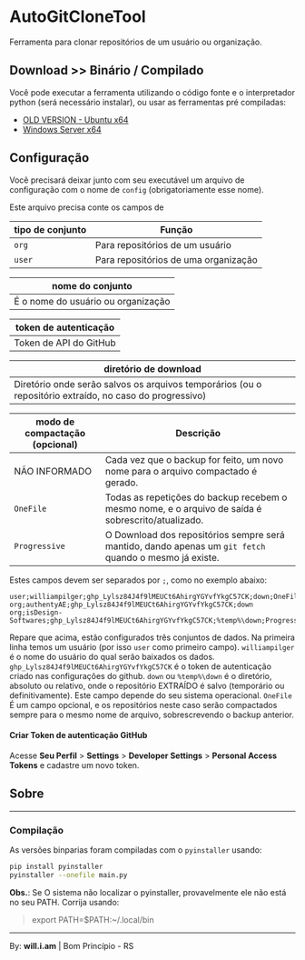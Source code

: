 # AutoGitCloneTool

Ferramenta para clonar repositórios de um usuário ou organização.

## Download >> Binário / Compilado

Você pode executar a ferramenta utilizando o código fonte e o interpretador python (será necessário instalar),
ou usar as ferramentas pré compiladas:

- [OLD VERSION - Ubuntu x64](https://github.com/williampilger/AutoGitCloneTool/raw/main/dist/GetAllRepos)
- [Windows Server x64](https://github.com/williampilger/AutoGitCloneTool/raw/main/dist/GetAllRepos.exe)

## Configuração

Você precisará deixar junto com seu executável um arquivo de configuração com o nome de `config` (obrigatoriamente esse nome).

Este arquivo precisa conte os campos de 

| **tipo de conjunto** | Função |
| --- | --- |
| `org` | Para repositórios de um usuário |
| `user` | Para repositórios de uma organização |

| **nome do conjunto** |
| --- |
| É o nome do usuário ou organização |

| **token de autenticação** |
| --- |
| Token de API do GitHub |

| **diretório de download** |
| --- |
| Diretório onde serão salvos os arquivos temporários (ou o repositório extraído, no caso do progressivo) |

| **modo de compactação** (opcional) | Descrição |
| --- | --- |
| NÃO INFORMADO | Cada vez que o backup for feito, um novo nome para o arquivo compactado é gerado. |
| `OneFile` | Todas as repetições do backup recebem o mesmo nome, e o arquivo de saída é sobrescrito/atualizado. |
| `Progressive` | O Download dos repositórios sempre será mantido, dando apenas um `git fetch` quando o mesmo já existe. | 

Estes campos devem ser separados por `;`, como no exemplo abaixo:

```
user;williampilger;ghp_Lylsz84J4f9lMEUCt6AhirgYGYvfYkgC57CK;down;OneFile
org;authentyAE;ghp_Lylsz84J4f9lMEUCt6AhirgYGYvfYkgC57CK;down
org;isDesign-Softwares;ghp_Lylsz84J4f9lMEUCt6AhirgYGYvfYkgC57CK;%temp%\down;Progressive
```

Repare que acima, estão configurados três conjuntos de dados.
Na primeira linha temos um usuário (por isso `user` como primeiro campo).
`williampilger` é o nome do usuário do qual serão baixados os dados.
`ghp_Lylsz84J4f9lMEUCt6AhirgYGYvfYkgC57CK` é o token de autenticação criado nas configurações do github.
`down` ou `%temp%\down` é o diretório, absoluto ou relativo, onde o repositório EXTRAÍDO é salvo (temporário ou definitivamente). Este campo depende do seu sistema operacional.
`OneFile` É um campo opcional, e os repositórios neste caso serão compactados sempre para o mesmo nome de arquivo, sobrescrevendo o backup anterior.


#### Criar Token de autenticação GitHub

Acesse **Seu Perfil** > **Settings** > **Developer Settings** > **Personal Access Tokens** e cadastre um novo token.



## Sobre

----------
### Compilação

As versões binparias foram compiladas com o `pyinstaller` usando:
```sh
pip install pyinstaller
pyinstaller --onefile main.py
```

**Obs.**: Se O sistema não localizar o pyinstaller, provavelmente ele não está no seu PATH.
Corrija usando:

> export PATH=$PATH:~/.local/bin

----------

By: **will.i.am** | Bom Princípio - RS

